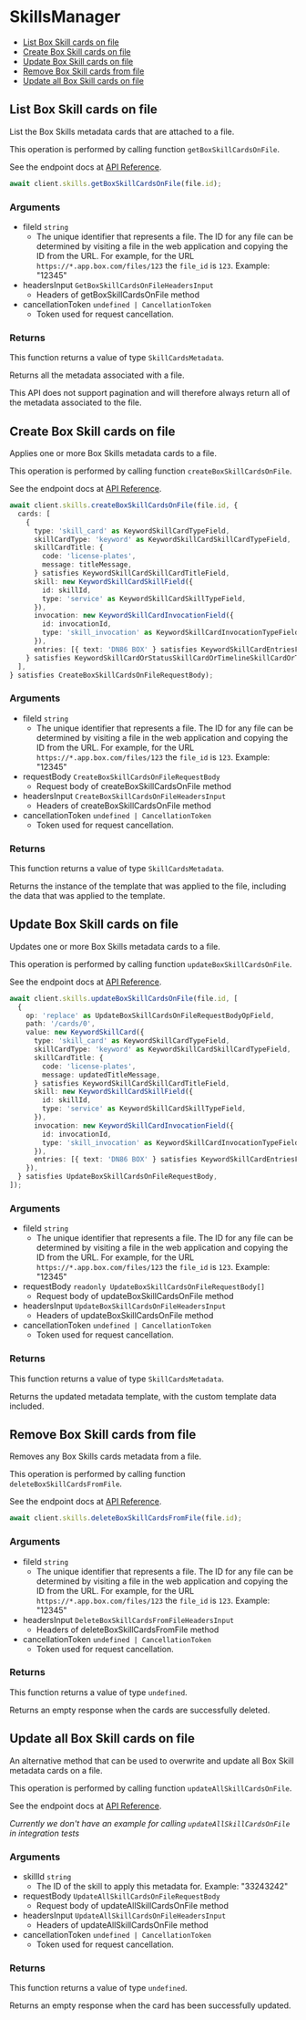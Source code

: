# SkillsManager

- [List Box Skill cards on file](#list-box-skill-cards-on-file)
- [Create Box Skill cards on file](#create-box-skill-cards-on-file)
- [Update Box Skill cards on file](#update-box-skill-cards-on-file)
- [Remove Box Skill cards from file](#remove-box-skill-cards-from-file)
- [Update all Box Skill cards on file](#update-all-box-skill-cards-on-file)

## List Box Skill cards on file

List the Box Skills metadata cards that are attached to a file.

This operation is performed by calling function `getBoxSkillCardsOnFile`.

See the endpoint docs at
[API Reference](https://developer.box.com/reference/get-files-id-metadata-global-box-skills-cards/).

<!-- sample get_files_id_metadata_global_boxSkillsCards -->

```ts
await client.skills.getBoxSkillCardsOnFile(file.id);
```

### Arguments

- fileId `string`
  - The unique identifier that represents a file. The ID for any file can be determined by visiting a file in the web application and copying the ID from the URL. For example, for the URL `https://*.app.box.com/files/123` the `file_id` is `123`. Example: "12345"
- headersInput `GetBoxSkillCardsOnFileHeadersInput`
  - Headers of getBoxSkillCardsOnFile method
- cancellationToken `undefined | CancellationToken`
  - Token used for request cancellation.

### Returns

This function returns a value of type `SkillCardsMetadata`.

Returns all the metadata associated with a file.

This API does not support pagination and will therefore always return
all of the metadata associated to the file.

## Create Box Skill cards on file

Applies one or more Box Skills metadata cards to a file.

This operation is performed by calling function `createBoxSkillCardsOnFile`.

See the endpoint docs at
[API Reference](https://developer.box.com/reference/post-files-id-metadata-global-box-skills-cards/).

<!-- sample post_files_id_metadata_global_boxSkillsCards -->

```ts
await client.skills.createBoxSkillCardsOnFile(file.id, {
  cards: [
    {
      type: 'skill_card' as KeywordSkillCardTypeField,
      skillCardType: 'keyword' as KeywordSkillCardSkillCardTypeField,
      skillCardTitle: {
        code: 'license-plates',
        message: titleMessage,
      } satisfies KeywordSkillCardSkillCardTitleField,
      skill: new KeywordSkillCardSkillField({
        id: skillId,
        type: 'service' as KeywordSkillCardSkillTypeField,
      }),
      invocation: new KeywordSkillCardInvocationField({
        id: invocationId,
        type: 'skill_invocation' as KeywordSkillCardInvocationTypeField,
      }),
      entries: [{ text: 'DN86 BOX' } satisfies KeywordSkillCardEntriesField],
    } satisfies KeywordSkillCardOrStatusSkillCardOrTimelineSkillCardOrTranscriptSkillCard,
  ],
} satisfies CreateBoxSkillCardsOnFileRequestBody);
```

### Arguments

- fileId `string`
  - The unique identifier that represents a file. The ID for any file can be determined by visiting a file in the web application and copying the ID from the URL. For example, for the URL `https://*.app.box.com/files/123` the `file_id` is `123`. Example: "12345"
- requestBody `CreateBoxSkillCardsOnFileRequestBody`
  - Request body of createBoxSkillCardsOnFile method
- headersInput `CreateBoxSkillCardsOnFileHeadersInput`
  - Headers of createBoxSkillCardsOnFile method
- cancellationToken `undefined | CancellationToken`
  - Token used for request cancellation.

### Returns

This function returns a value of type `SkillCardsMetadata`.

Returns the instance of the template that was applied to the file,
including the data that was applied to the template.

## Update Box Skill cards on file

Updates one or more Box Skills metadata cards to a file.

This operation is performed by calling function `updateBoxSkillCardsOnFile`.

See the endpoint docs at
[API Reference](https://developer.box.com/reference/put-files-id-metadata-global-box-skills-cards/).

<!-- sample put_files_id_metadata_global_boxSkillsCards -->

```ts
await client.skills.updateBoxSkillCardsOnFile(file.id, [
  {
    op: 'replace' as UpdateBoxSkillCardsOnFileRequestBodyOpField,
    path: '/cards/0',
    value: new KeywordSkillCard({
      type: 'skill_card' as KeywordSkillCardTypeField,
      skillCardType: 'keyword' as KeywordSkillCardSkillCardTypeField,
      skillCardTitle: {
        code: 'license-plates',
        message: updatedTitleMessage,
      } satisfies KeywordSkillCardSkillCardTitleField,
      skill: new KeywordSkillCardSkillField({
        id: skillId,
        type: 'service' as KeywordSkillCardSkillTypeField,
      }),
      invocation: new KeywordSkillCardInvocationField({
        id: invocationId,
        type: 'skill_invocation' as KeywordSkillCardInvocationTypeField,
      }),
      entries: [{ text: 'DN86 BOX' } satisfies KeywordSkillCardEntriesField],
    }),
  } satisfies UpdateBoxSkillCardsOnFileRequestBody,
]);
```

### Arguments

- fileId `string`
  - The unique identifier that represents a file. The ID for any file can be determined by visiting a file in the web application and copying the ID from the URL. For example, for the URL `https://*.app.box.com/files/123` the `file_id` is `123`. Example: "12345"
- requestBody `readonly UpdateBoxSkillCardsOnFileRequestBody[]`
  - Request body of updateBoxSkillCardsOnFile method
- headersInput `UpdateBoxSkillCardsOnFileHeadersInput`
  - Headers of updateBoxSkillCardsOnFile method
- cancellationToken `undefined | CancellationToken`
  - Token used for request cancellation.

### Returns

This function returns a value of type `SkillCardsMetadata`.

Returns the updated metadata template, with the
custom template data included.

## Remove Box Skill cards from file

Removes any Box Skills cards metadata from a file.

This operation is performed by calling function `deleteBoxSkillCardsFromFile`.

See the endpoint docs at
[API Reference](https://developer.box.com/reference/delete-files-id-metadata-global-box-skills-cards/).

<!-- sample delete_files_id_metadata_global_boxSkillsCards -->

```ts
await client.skills.deleteBoxSkillCardsFromFile(file.id);
```

### Arguments

- fileId `string`
  - The unique identifier that represents a file. The ID for any file can be determined by visiting a file in the web application and copying the ID from the URL. For example, for the URL `https://*.app.box.com/files/123` the `file_id` is `123`. Example: "12345"
- headersInput `DeleteBoxSkillCardsFromFileHeadersInput`
  - Headers of deleteBoxSkillCardsFromFile method
- cancellationToken `undefined | CancellationToken`
  - Token used for request cancellation.

### Returns

This function returns a value of type `undefined`.

Returns an empty response when the cards are
successfully deleted.

## Update all Box Skill cards on file

An alternative method that can be used to overwrite and update all Box Skill
metadata cards on a file.

This operation is performed by calling function `updateAllSkillCardsOnFile`.

See the endpoint docs at
[API Reference](https://developer.box.com/reference/put-skill-invocations-id/).

_Currently we don't have an example for calling `updateAllSkillCardsOnFile` in integration tests_

### Arguments

- skillId `string`
  - The ID of the skill to apply this metadata for. Example: "33243242"
- requestBody `UpdateAllSkillCardsOnFileRequestBody`
  - Request body of updateAllSkillCardsOnFile method
- headersInput `UpdateAllSkillCardsOnFileHeadersInput`
  - Headers of updateAllSkillCardsOnFile method
- cancellationToken `undefined | CancellationToken`
  - Token used for request cancellation.

### Returns

This function returns a value of type `undefined`.

Returns an empty response when the card has been successfully updated.
